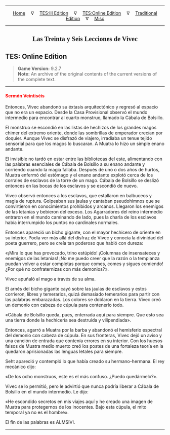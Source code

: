 
---

<!-- Jekyll Page Links -->

<center>
<a href="../../../../index.html">Home</a>
&emsp;&nabla;&emsp;
<a href="../../../index-tes3.html">TES:III Edition</a>
&emsp;&nabla;&emsp;
<a href="../../../index-teso.html">TES:Online Edition</a>
&emsp;&nabla;&emsp;
<a href="../../../index-traditional.html">Traditional Edition</a>
&emsp;&nabla;&emsp;
<a href="../../../index-misc.html">Misc</a>
</center>

<!-- Markdown Body Below: -->

---

<center>
<h2><span style="font-family:Georgia">Las Treinta y Seis Lecciones de Vivec</span></h2>
</center>

## TES: Online Edition

> __Game Version:__ 9.2.7\
> __Note:__ An archive of the original contents of the current versions of the complete text.

---

#### <span style="color:red">Sermón Veintiséis</span>

Entonces, Vivec abandonó su éxtasis arquitectónico y regresó al espacio que no era un espacio. Desde la Casa Provisional observó el mundo intermedio para encontrar al cuarto monstruo, llamado la Cábala de Bolsillo.

El monstruo se escondió en las listas de hechizos de los grandes magos chimer del extremo oriente, donde las sombrillas de emperador crecían por doquier. Aunque Vivec se disfrazó de viajero, irradiaba un tenue tejido sensorial para que los magos lo buscaran. A Muatra lo hizo un simple enano andante.

El invisible no tardó en estar entre las bibliotecas del este, alimentando con las palabras esenciales de Cábala de Bolsillo a su enano andante y corriendo cuando la magia fallaba. Después de uno o dos años de hurtos, Muatra enfermó del estómago y el enano andante explotó cerca de los corrales de esclavos de la torre de un mago. Cábala de Bolsillo se deslizó entonces en las bocas de los esclavos y se escondió de nuevo.

Vivec observó entonces a los esclavos, que estallaron en balbuceos y magia de ruptura. Golpeaban sus jaulas y cantaban pseudohimnos que se convirtieron en conocimientos prohibidos y arcanos. Llegaron los enemigos de las letanías y bebieron del exceso. Los Agarradores del reino intermedio entraron en el mundo caminando de lado, pues la charla de los esclavos había interrumpido los puntos no cardinales normales.

Entonces apareció un bicho gigante, con el mayor hechicero de oriente en su interior. Podía ver más allá del disfraz de Vivec y conocía la divinidad del poeta guerrero, pero se creía tan poderoso que habló con dureza:

«¡Mira lo que has provocado, trino estúpido! ¡Columnas de insensateces y enemigos de las letanías! ¡No me puedo creer que la razón o la templanza puedan volver a estar completas porque comes, comes y sigues comiendo! ¿Por qué no confraternizas con más demonios?».

Vivec apuñaló al mago a través de su alma.

El arnés del bicho gigante cayó sobre las jaulas de esclavos y estos corrieron, libres y temerarios, quizá demasiado temerarios para partir con las palabras embarazadas. Los colores se doblaron en la tierra. Vivec creó un demonio con cabeza de cúpula para contenerlo todo.

«Cábala de Bolsillo queda, pues, enterrada aquí para siempre. Que esto sea una tierra donde la hechicería sea destruida y vilipendiada».

Entonces, agarró a Muatra por la barba y abandonó el hemisferio espectral del demonio con cabeza de cúpula. En sus fronteras, Vivec dejó un aviso y una canción de entrada que contenía errores en su interior. Con los huesos falsos de Muatra medio muerto creó los postes de una fortaleza teoría en la quedaron aprisionadas las lenguas letales para siempre.

Seht apareció y contempló lo que había creado su hermano-hermana. El rey mecánico dijo:

«De los ocho monstruos, este es el más confuso. ¿Puedo quedármelo?».

Vivec se lo permitió, pero le advirtió que nunca podría liberar a Cábala de Bolsillo en el mundo intermedio. Le dijo:

«He escondido secretos en mis viajes aquí y he creado una imagen de Muatra para protegernos de los inocentes. Bajo esta cúpula, el mito temporal ya no es el hombre».

El fin de las palabras es ALMSIVI.

---
